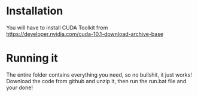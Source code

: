 # Installation
You will have to install CUDA Toolkit from https://developer.nvidia.com/cuda-10.1-download-archive-base

# Running it
The entire folder contains everything you need, so no bullshit, it just works!
Download the code from github and unzip it, then run the run.bat file and your done!
